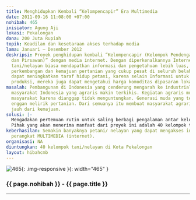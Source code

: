 ```yaml
---
title: Menghidupkan Kembali “Kelompencapir” Era Multimedia
date: 2011-09-16 11:08:00 +07:00
nohibah: 465
inisiator: Agung Aji
lokasi: Pekalongan
dana: 200 Juta Rupiah
topik: Keadilan dan kesetaraan akses terhadap media
lama: Januari – Desember 2012
deskripsi: Proyek penghidupan kembali “Kelompencapir (Kelompok Pendengar, Pembaca,
  dan Pirsawan)” dengan media internet. Dengan diperkenalkannya Internet para kelompok
  tani/nelayan biasa mendapatkan informasi dan pengetahuan lebih luas, terutama tentang
  perkembangan dan kemajuan pertanian yang cukup pesat di seluruh belahan Dunia sehingga
  dapat meningkatkan taraf hidup petani, karena selain Informasi untuk memacu peningkatan
  produksi, mereka juga dapat mengetahui harga komoditas dipasaran lokal maupun internasional.
masalah: Pembangunan di Indonesia yang cenderung mengarah ke industrialisasi membuat
  masyarakat Indonesia yang agraris makin terkikis. Kegiatan agraris mulai ditinggalkan
  masyarakat karena dianggap tidak menguntungkan. Generasi muda yang terdidik mulai
  enggan melirik pertanian. Dari semuanya itu membuat masyarakat agraris Indonesia
  jauh dari kemajuan.
solusi: |-
  Mengadakan pertemuan rutin untuk saling berbagi pengalaman antar kelompok tani/nelayan dengan bekal tambahan akses multimedia (Internet) setiap bulan sekali. Pertemuan Itu juga membahas masalah – masalah aktual disekitar, mulai dari tanam, panen dan pascapanen.
  Pihak yang akan menerima manfaat dari proyek ini adalah 40 kelompok tani/nelayan di Kota Pekalongan
keberhasilan: Semakin banyaknya petani/ nelayan yang dapat mengakses informasi melalui
  perangkat MULTIMEDIA (internet).
organisasi: NA
diuntungkan: 40 kelompok tani/nelayan di Kota Pekalongan
layout: hibahcmb
---
```


![465](/static/img/hibahcmb/465.png){: .img-responsive }{: width="465" }

### {{ page.nohibah }} - {{ page.title }}

---
